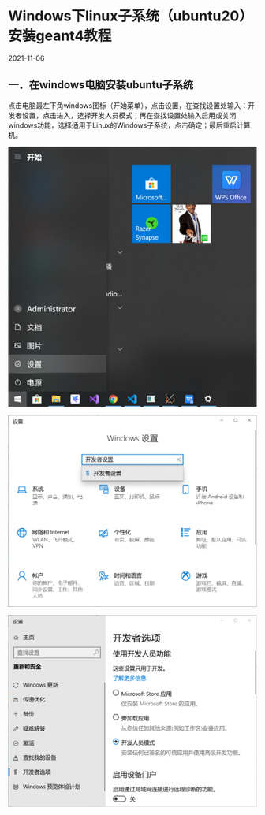 # Windows下linux子系统（ubuntu20）安装geant4教程

2021-11-06

## 一．在windows电脑安装ubuntu子系统
点击电脑最左下角windows图标（开始菜单），点击设置，在查找设置处输入：开发者设置，点击进入，选择开发人员模式；再在查找设置处输入启用或关闭windows功能，选择适用于Linux的Windows子系统，点击确定；最后重启计算机。

![1](imgs/安装/1.png)

![2](imgs/安装/2.png)

![3](imgs/安装/3.png)
